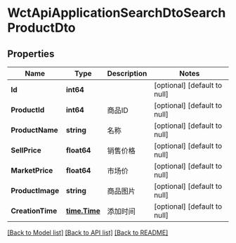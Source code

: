 # WctApiApplicationSearchDtoSearchProductDto

## Properties
Name | Type | Description | Notes
------------ | ------------- | ------------- | -------------
**Id** | **int64** |  | [optional] [default to null]
**ProductId** | **int64** | 商品ID | [optional] [default to null]
**ProductName** | **string** | 名称 | [optional] [default to null]
**SellPrice** | **float64** | 销售价格 | [optional] [default to null]
**MarketPrice** | **float64** | 市场价 | [optional] [default to null]
**ProductImage** | **string** | 商品图片 | [optional] [default to null]
**CreationTime** | [**time.Time**](time.Time.md) | 添加时间 | [optional] [default to null]

[[Back to Model list]](../README.md#documentation-for-models) [[Back to API list]](../README.md#documentation-for-api-endpoints) [[Back to README]](../README.md)


